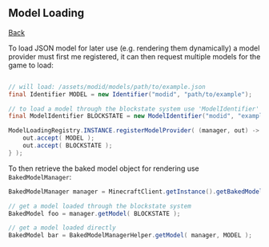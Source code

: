 ## Model Loading
[Back](models.md)

To load JSON model for later use (e.g. rendering them dynamically) a model provider must first me registered, it can then request multiple models for the game to load:

```java

// will load: /assets/modid/models/path/to/example.json
final Identifier MODEL = new Identifier("modid", "path/to/example");

// to load a model through the blockstate system use 'ModelIdentifier'
final ModelIdentifier BLOCKSTATE = new ModelIdentifier("modid", "example#state");

ModelLoadingRegistry.INSTANCE.registerModelProvider( (manager, out) -> {
	out.accept( MODEL ); 
	out.accept( BLOCKSTATE ); 
} );
```

To then retrieve the baked model object for rendering use `BakedModelManager`:

```java
BakedModelManager manager = MinecraftClient.getInstance().getBakedModelManager();

// get a model loaded through the blockstate system
BakedModel foo = manager.getModel( BLOCKSTATE );

// get a model loaded directly
BakedModel bar = BakedModelManagerHelper.getModel( manager, MODEL );
```


